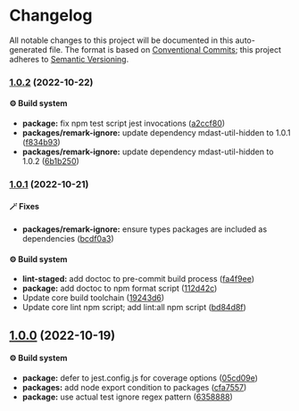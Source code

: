 # Changelog

All notable changes to this project will be documented in this auto-generated
file. The format is based on [Conventional Commits][11]; this project adheres to
[Semantic Versioning][12].

### [1.0.2][13] (2022-10-22)

#### ⚙️ Build system

- **package:** fix npm test script jest invocations ([a2ccf80][14])
- **packages/remark-ignore:** update dependency mdast-util-hidden to 1.0.1
  ([f834b93][15])
- **packages/remark-ignore:** update dependency mdast-util-hidden to 1.0.2
  ([6b1b250][16])

### [1.0.1][1] (2022-10-21)

#### 🪄 Fixes

- **packages/remark-ignore:** ensure types packages are included as dependencies
  ([bcdf0a3][2])

#### ⚙️ Build system

- **lint-staged:** add doctoc to pre-commit build process ([fa4f9ee][3])
- **package:** add doctoc to npm format script ([112d42c][4])
- Update core build toolchain ([19243d6][5])
- Update core lint npm script; add lint:all npm script ([bd84d8f][6])

## [1.0.0][7] (2022-10-19)

#### ⚙️ Build system

- **package:** defer to jest.config.js for coverage options ([05cd09e][8])
- **packages:** add node export condition to packages ([cfa7557][9])
- **package:** use actual test ignore regex pattern ([6358888][10])

[1]:
  https://github.com/Xunnamius/unified-utils/compare/remark-ignore@1.0.0...remark-ignore@1.0.1
[2]:
  https://github.com/Xunnamius/unified-utils/commit/bcdf0a3028c1bf1db1cf3f470dda01a362ccae0b
[3]:
  https://github.com/Xunnamius/unified-utils/commit/fa4f9ee3f9cd922875cf077f6d8b74105f0ba55e
[4]:
  https://github.com/Xunnamius/unified-utils/commit/112d42c6999f758ff618f4e116eb7cf38c09f77c
[5]:
  https://github.com/Xunnamius/unified-utils/commit/19243d623ba14cfd629c5e4632e6a75de508592b
[6]:
  https://github.com/Xunnamius/unified-utils/commit/bd84d8fc1fb5c4d1828a16a47214a6730f34899a
[7]:
  https://github.com/Xunnamius/unified-utils/compare/05cd09e0cf13f18fa56f6156516bcf546b1238e6...remark-ignore@1.0.0
[8]:
  https://github.com/Xunnamius/unified-utils/commit/05cd09e0cf13f18fa56f6156516bcf546b1238e6
[9]:
  https://github.com/Xunnamius/unified-utils/commit/cfa755794380abeda2748bb0a86f99b0bb136198
[10]:
  https://github.com/Xunnamius/unified-utils/commit/63588887a7377f3ee7488b19c87f1f2bf1faa811
[11]: https://conventionalcommits.org
[12]: https://semver.org
[13]:
  https://github.com/Xunnamius/unified-utils/compare/remark-ignore@1.0.1...remark-ignore@1.0.2
[14]:
  https://github.com/Xunnamius/unified-utils/commit/a2ccf801276c84e54d3fc1afaad574f78408d86f
[15]:
  https://github.com/Xunnamius/unified-utils/commit/f834b93df1a103f1bbb28c67de9bb390c2d46fe0
[16]:
  https://github.com/Xunnamius/unified-utils/commit/6b1b250ee95563cd9e2e67f452ec1f2624f87ad1
